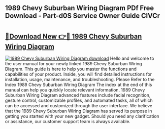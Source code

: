 ## 1989 Chevy Suburban Wiring Diagram PDf Free Download - Part-d0S Service Owner Guide ClVCr

# <h2><a href="http://dfpc9b1.blite.top/?on=1989+Chevy+Suburban+Wiring+Diagram">🔗Download New 👉🔴 1989 Chevy Suburban Wiring Diagram</a></h2>

[![1989 Chevy Suburban Wiring Diagram download](https://i.imgur.com/lujVjoI.png)](http://dfpc9b1.blite.top/?on=1989+Chevy+Suburban+Wiring+Diagram)
Hello and welcome to the user manual for your newly linked 1989 Chevy Suburban Wiring Diagram. This guide is here to help you master the functions and capabilities of your product. Inside, you will find detailed instructions for installation, usage, maintenance, and troubleshooting. Please Refer to the Index 1989 Chevy Suburban Wiring Diagram The index at the end of this manual can help you quickly locate relevant information. 1989 Chevy Suburban Wiring Diagram advanced features include facial recognition, gesture control, customizable profiles, and automated tasks, all of which can be accessed and customized through the user interface. We believe that the 1989 Chevy Suburban Wiring Diagram has served its purpose in getting you started with your new gadget. Should you need any clarification or assistance, our customer support team is always available.
